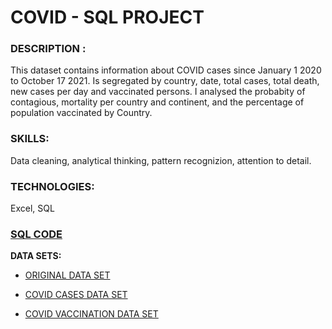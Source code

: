 # COVID - SQL PROJECT

### **DESCRIPTION :**

This dataset contains information about COVID cases since January 1 2020 to October 17 2021. Is segregated by country, date, total cases, total death, new cases per day and vaccinated persons. 
I analysed the probabity of contagious, mortality per country and continent, and the percentage of population vaccinated by Country.

### **SKILLS:**
Data cleaning, analytical thinking, pattern recognizion, attention to detail.

### **TECHNOLOGIES:**
Excel, SQL

### **[SQL CODE](https://github.com/kia3a/Project_Covid/blob/master/project1.sql)**

**DATA SETS:**

* [ORIGINAL DATA SET](https://github.com/kia3a/Project_Covid/blob/master/10172021_COVID_OWD.csv)

* [COVID CASES DATA SET](https://github.com/kia3a/Project_Covid/blob/master/10172021_COVID_DEATHS.csv)

* [COVID VACCINATION DATA SET](https://github.com/kia3a/Project_Covid/blob/master/10172021_COVID_VACCINATION.csv)
